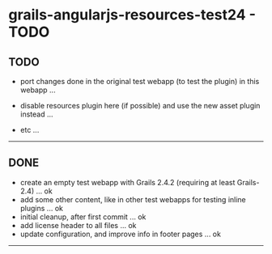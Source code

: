 
grails-angularjs-resources-test24 - TODO
========================================

TODO
----

- port changes done in the original test webapp (to test the plugin) in this webapp ...

- disable resources plugin here (if possible) and use the new asset plugin instead ...

- etc ...

---------------


DONE
----

- create an empty test webapp with Grails 2.4.2 (requiring at least Grails-2.4) ... ok
- add some other content, like in other test webapps for testing inline plugins ... ok
- initial cleanup, after first commit ... ok
- add license header to all files ... ok
- update configuration, and improve info in footer pages ... ok


---------------
